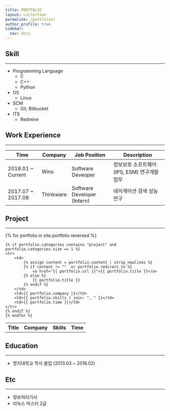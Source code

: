 ```yaml
---
title: PORTFOLIO
layout: collection
permalink: /portfolio/
author_profile: true
sidebar:
  nav: docs
---
```


## Skill
---

* Programming Language
  * C
  * C++
  * Python
* OS
  * Linux
* SCM
  * Git, Bitbucket
* ITS
  * Redmine

## Work Experience
---

| Time | Company | Job Position | Description |
| --- | ----- | -----| ----- |
| 2018.01 ~ Current | Wins | Software Deveoper | 정보보호 소프트웨어(IPS, ESM) 연구개발 업무|
| 2017.07 ~ 2017.08 | Thinkware | Software Developer (Intern) | 네이게이션 검색 성능 연구 |

## Project
---

<table>
    <tr>
        <th> Title </th>
        <th> Company </th>
        <th> Skills </th>
        <th> Time </th>
    </tr>
    {% for portfolio in site.portfolio reversed %}

    {% if portfolio.categories contains "project" and portfolio.categories.size == 1 %}
    <tr>
        <td>
            {% assign content = portfolio.content | strip_newlines %}
            {% if content != ""  or portfolio.redirect_to %}
                <a href="{{ portfolio.url }}">{{ portfolio.title }}</a>
            {% else %}
                {{ portfolio.title }}
            {% endif %}
        </td>
        <td>{{ portfolio.company }}</td>
        <td>{{ portfolio.skills | join: ", " }}</td>
        <td>{{ portfolio.time }}</td>
    </tr>
    {% endif %}
    {% endfor %}
</table>

## Education
---

* 명지대학교 학사 졸업 (2013.03 ~ 2018.02)

## Etc
---

* 정보처리기사
* 리눅스 마스터 2급